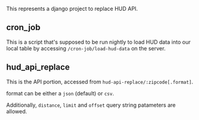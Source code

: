 This represents a django project to replace HUD API.

## cron_job

This is a script that's supposed to be run nightly to load HUD data into our local table by accessing
`/cron-job/load-hud-data` on the server.

## hud_api_replace

This is the API portion, accessed from `hud-api-replace/:zipcode[.format]`. 

format can be either a `json` (default) or `csv`.

Additionally, `distance`, `limit` and `offset` query string patameters are allowed.


